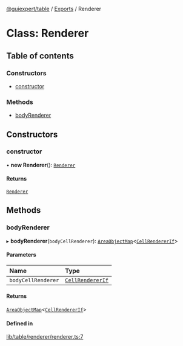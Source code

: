 [@guiexpert/table](../README.md) / [Exports](../modules.md) / Renderer

# Class: Renderer

## Table of contents

### Constructors

- [constructor](Renderer.md#constructor)

### Methods

- [bodyRenderer](Renderer.md#bodyrenderer)

## Constructors

### constructor

• **new Renderer**(): [`Renderer`](Renderer.md)

#### Returns

[`Renderer`](Renderer.md)

## Methods

### bodyRenderer

▸ **bodyRenderer**(`bodyCellRenderer`): [`AreaObjectMap`](AreaObjectMap.md)\<[`CellRendererIf`](../interfaces/CellRendererIf.md)\>

#### Parameters

| Name | Type |
| :------ | :------ |
| `bodyCellRenderer` | [`CellRendererIf`](../interfaces/CellRendererIf.md) |

#### Returns

[`AreaObjectMap`](AreaObjectMap.md)\<[`CellRendererIf`](../interfaces/CellRendererIf.md)\>

#### Defined in

[lib/table/renderer/renderer.ts:7](https://github.com/guiexperttable/ge-table/blob/65d38fc/libs/table/src/lib/table/renderer/renderer.ts#L7)
